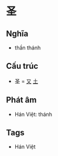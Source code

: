 # 圣

## Nghĩa

* thần thánh

## Cấu trúc
* 圣 = [又](又.md) [土](土.md)

## Phát âm

* Hán Việt: thánh

## Tags
* Hán Việt

<script>window.HANZI_FIELD='圣';</script>
